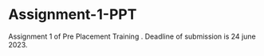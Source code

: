 # Assignment-1-PPT
Assignment 1 of Pre Placement Training . Deadline of submission is 24 june 2023.
